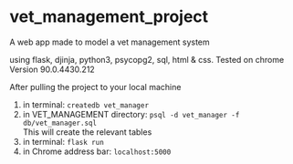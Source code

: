 # vet_management_project
A web app made to model a vet management system 

using flask, djinja, python3, psycopg2, sql, html & css. 
Tested on chrome Version 90.0.4430.212 <br/>

After pulling the project to your local machine
1. in terminal: 
  `createdb vet_manager` <br/>
2. in VET_MANAGEMENT directory:
  `psql -d vet_manager -f db/vet_manager.sql` <br/>
This will create the relevant tables 
3. in terminal:
  `flask run` <br/>
4. in Chrome address bar:
  `localhost:5000`
